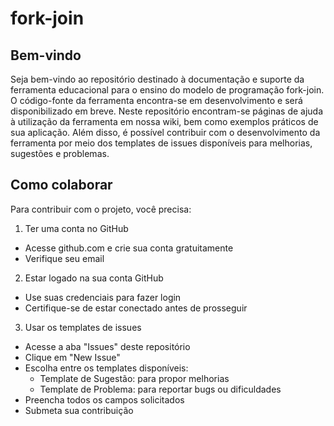 # fork-join

## Bem-vindo

Seja bem-vindo ao repositório destinado à documentação e suporte da ferramenta educacional para o ensino do modelo de programação fork-join.
O código-fonte da ferramenta encontra-se em desenvolvimento e será disponibilizado em breve.
Neste repositório encontram-se páginas de ajuda à utilização da ferramenta em nossa wiki, bem como exemplos práticos de sua aplicação.
Além disso, é possível contribuir com o desenvolvimento da ferramenta por meio dos templates de issues disponíveis para melhorias, sugestões e problemas.

## Como colaborar

Para contribuir com o projeto, você precisa:

1. Ter uma conta no GitHub
  - Acesse github.com e crie sua conta gratuitamente
  - Verifique seu email

2. Estar logado na sua conta GitHub
  - Use suas credenciais para fazer login
  - Certifique-se de estar conectado antes de prosseguir

3. Usar os templates de issues
  - Acesse a aba "Issues" deste repositório
  - Clique em "New Issue"
  - Escolha entre os templates disponíveis:
    - Template de Sugestão: para propor melhorias
    - Template de Problema: para reportar bugs ou dificuldades
  - Preencha todos os campos solicitados
  - Submeta sua contribuição
